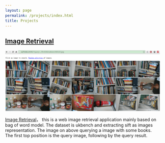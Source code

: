 ```yaml
---
layout: page
permalink: /projects/index.html
title: Projects
---
```


## [Image Retrieval]

<div class="first">
<img src="/images/2014-05-27 09_04_13-Image search.png">
</div>

[Image Retrieval]， this is a web image retrieval application mainly based on bag of word model. The dataset is ukbench and extracting sift as images representation. The image on above querying a image with some books. The first top position is the query image, following by the query result. 


[Image Retrieval]: https://github.com/willard-yuan/gosearch


